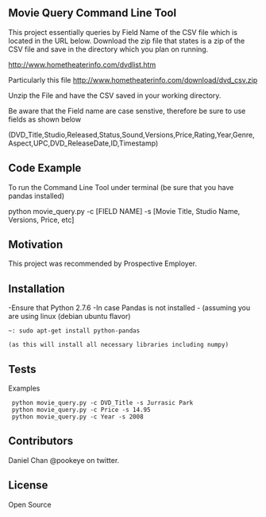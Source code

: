 ## Movie Query Command Line Tool

This project essentially queries by Field Name of the CSV file which is located in the URL below. Download the zip file 
that states is a zip of the CSV file and save in the directory which you plan on running.   

http://www.hometheaterinfo.com/dvdlist.htm

Particularly this file 
http://www.hometheaterinfo.com/download/dvd_csv.zip

Unzip the File and have the CSV saved in your working directory. 

Be aware that the Field name are case senstive, therefore be sure to use fields as shown below

(DVD_Title,Studio,Released,Status,Sound,Versions,Price,Rating,Year,Genre,Aspect,UPC,DVD_ReleaseDate,ID,Timestamp)

## Code Example
To run the Command Line Tool under terminal (be sure that you have pandas installed)

python movie_query.py -c [FIELD NAME] -s [Movie Title, Studio Name, Versions, Price, etc]




## Motivation

This project was recommended by Prospective Employer.

## Installation
-Ensure that Python 2.7.6 
-In case Pandas is not installed - (assuming you are using linux (debian ubuntu flavor)

    ~: sudo apt-get install python-pandas 
 
    (as this will install all necessary libraries including numpy)



## Tests


Examples
  
     python movie_query.py -c DVD_Title -s Jurrasic Park
     python movie_query.py -c Price -s 14.95
     python movie_query.py -c Year -s 2008

## Contributors

Daniel Chan @pookeye on twitter.

## License

Open Source
